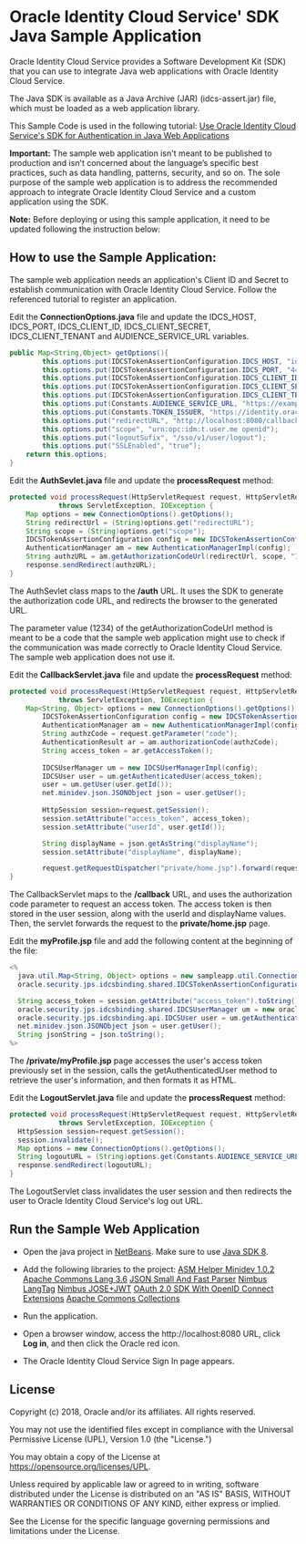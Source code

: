 # Oracle Identity Cloud Service' SDK Java Sample Application

Oracle Identity Cloud Service provides a Software Development Kit (SDK) that you can use to integrate Java web applications with Oracle Identity Cloud Service.

The Java SDK is available as a Java Archive (JAR) (idcs-assert.jar) file, which must be loaded as a web application library.

This Sample Code is used in the following tutorial: [Use Oracle Identity Cloud Service's SDK for Authentication in Java Web Applications]( https://apexapps.oracle.com/pls/apex/f?p=44785:112:0::::P112_CONTENT_ID:22663)

**Important:** The sample web application isn't meant to be published to production and isn't concerned about the language’s specific best practices, such as data handling, patterns, security, and so on. The sole purpose of the sample web application is to address the recommended approach to integrate Oracle Identity Cloud Service and a custom application using the SDK.

**Note:** Before deploying or using this sample application, it need to be updated following the instruction below:

## How to use the Sample Application:

The sample web application needs an application's Client ID and Secret to establish communication with Oracle Identity Cloud Service.  Follow the referenced tutorial to register an application.

Edit the **ConnectionOptions.java** file and update the IDCS_HOST, IDCS_PORT, IDCS_CLIENT_ID, IDCS_CLIENT_SECRET,  IDCS_CLIENT_TENANT and AUDIENCE_SERVICE_URL variables.
```java
public Map<String,Object> getOptions(){
        this.options.put(IDCSTokenAssertionConfiguration.IDCS_HOST, "idcs.oracle.com");
        this.options.put(IDCSTokenAssertionConfiguration.IDCS_PORT, "443");
        this.options.put(IDCSTokenAssertionConfiguration.IDCS_CLIENT_ID, "1234567890");
        this.options.put(IDCSTokenAssertionConfiguration.IDCS_CLIENT_SECRET, "abcdefghij");
        this.options.put(IDCSTokenAssertionConfiguration.IDCS_CLIENT_TENANT, "example");
        this.options.put(Constants.AUDIENCE_SERVICE_URL, "https://example.idcs.oracle.com:443");
        this.options.put(Constants.TOKEN_ISSUER, "https://identity.oraclecloud.com");
        this.options.put("redirectURL", "http://localhost:8080/callback");
        this.options.put("scope", "urn:opc:idm:t.user.me openid");
        this.options.put("logoutSufix", "/sso/v1/user/logout");
        this.options.put("SSLEnabled", "true");
	return this.options;
}
```

Edit the **AuthSevlet.java** file and update the **processRequest** method:
```java
protected void processRequest(HttpServletRequest request, HttpServletResponse response)
            throws ServletException, IOException {   
    Map options = new ConnectionOptions().getOptions();
    String redirectUrl = (String)options.get("redirectURL");
    String scope = (String)options.get("scope");
    IDCSTokenAssertionConfiguration config = new IDCSTokenAssertionConfiguration(options);
    AuthenticationManager am = new AuthenticationManagerImpl(config);
    String authzURL = am.getAuthorizationCodeUrl(redirectUrl, scope, "1234", "code");
    response.sendRedirect(authzURL);
}
```
The AuthSevlet class maps to the **/auth** URL. It uses the SDK to generate the authorization code URL, and redirects the browser to the generated URL.

The parameter value (1234) of the getAuthorizationCodeUrl method is meant to be a code that the sample web application might use to check if the communication was made correctly to Oracle Identity Cloud Service. The sample web application does not use it.

Edit the **CallbackServlet.java** file and update the **processRequest** method:
```java
protected void processRequest(HttpServletRequest request, HttpServletResponse response)
            throws ServletException, IOException {
	Map<String, Object> options = new ConnectionOptions().getOptions();
        IDCSTokenAssertionConfiguration config = new IDCSTokenAssertionConfiguration(options);
        AuthenticationManager am = new AuthenticationManagerImpl(config); 
        String authzCode = request.getParameter("code");
        AuthenticationResult ar = am.authorizationCode(authzCode);
        String access_token = ar.getAccessToken();
        
        IDCSUserManager um = new IDCSUserManagerImpl(config);
        IDCSUser user = um.getAuthenticatedUser(access_token);
        user = um.getUser(user.getId());
        net.minidev.json.JSONObject json = user.getUser();
        
        HttpSession session=request.getSession();
        session.setAttribute("access_token", access_token);
        session.setAttribute("userId", user.getId());

        String displayName = json.getAsString("displayName");
        session.setAttribute("displayName", displayName);

        request.getRequestDispatcher("private/home.jsp").forward(request, response);
}
```
The CallbackServlet maps to the **/callback** URL, and uses the authorization code parameter to request an access token. The access token is then stored in the user session, along with the userId and displayName values. Then, the servlet forwards the request to the **private/home.jsp** page.

Edit the **myProfile.jsp** file and add the following content at the beginning of the file:
```java
<%
  java.util.Map<String, Object> options = new sampleapp.util.ConnectionOptions().getOptions();
  oracle.security.jps.idcsbinding.shared.IDCSTokenAssertionConfiguration configuration = new oracle.security.jps.idcsbinding.shared.IDCSTokenAssertionConfiguration(options);

  String access_token = session.getAttribute("access_token").toString();
  oracle.security.jps.idcsbinding.shared.IDCSUserManager um = new oracle.security.jps.idcsbinding.shared.IDCSUserManagerImpl(configuration);
  oracle.security.jps.idcsbinding.api.IDCSUser user = um.getAuthenticatedUser(access_token);
  net.minidev.json.JSONObject json = user.getUser();
  String jsonString = json.toString();
%>
```
The **/private/myProfile.jsp** page accesses the user's access token previously set in the session, calls the getAuthenticatedUser method to retrieve the user's information, and then formats it as HTML.

Edit the **LogoutServlet.java** file and update the **processRequest** method:
```java
protected void processRequest(HttpServletRequest request, HttpServletResponse response)
            throws ServletException, IOException {
  HttpSession session=request.getSession();
  session.invalidate();
  Map options = new ConnectionOptions().getOptions();
  String logoutURL = (String)options.get(Constants.AUDIENCE_SERVICE_URL) +"/sso/v1/user/logout";
  response.sendRedirect(logoutURL);
}
```
The LogoutServlet class invalidates the user session and then redirects the user to Oracle Identity Cloud Service's log out URL.

## Run the Sample Web Application

- Open the java project in [NetBeans](https://netbeans.org/). Make sure to use [Java SDK 8](http://www.oracle.com/technetwork/pt/java/javase/downloads/jdk8-downloads-2133151.html). 

- Add the following libraries to the project:
    [ASM Helper Minidev 1.0.2](https://mvnrepository.com/artifact/net.minidev/asm)
    [Apache Commons Lang 3.6](https://mvnrepository.com/artifact/org.apache.commons/commons-lang3)
    [JSON Small And Fast Parser](https://mvnrepository.com/artifact/net.minidev/json-smart)
    [Nimbus LangTag](https://mvnrepository.com/artifact/com.nimbusds/lang-tag)
    [Nimbus JOSE+JWT](https://mvnrepository.com/artifact/com.nimbusds/nimbus-jose-jwt)
    [OAuth 2.0 SDK With OpenID Connect Extensions](https://mvnrepository.com/artifact/com.nimbusds/oauth2-oidc-sdk)
    [Apache Commons Collections](https://mvnrepository.com/artifact/org.apache.commons/commons-collections4)

- Run the application.
 
- Open a browser window, access the http://localhost:8080 URL, click **Log in**, and then click the Oracle red icon.

- The Oracle Identity Cloud Service Sign In page appears.

## License

Copyright (c) 2018, Oracle and/or its affiliates. All rights reserved.

You may not use the identified files except in compliance with the Universal Permissive License (UPL), Version 1.0 (the "License.")

You may obtain a copy of the License at https://opensource.org/licenses/UPL. 

Unless required by applicable law or agreed to in writing, software distributed under the License is distributed on an "AS IS" BASIS, WITHOUT WARRANTIES OR CONDITIONS OF ANY KIND, either express or implied.

See the License for the specific language governing permissions and limitations under the License.